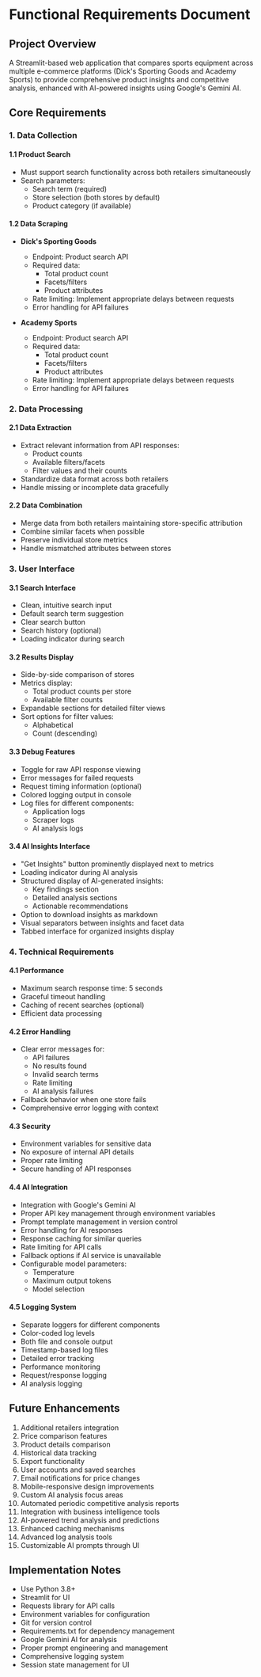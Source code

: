 # Functional Requirements Document

## Project Overview
A Streamlit-based web application that compares sports equipment across multiple e-commerce platforms (Dick's Sporting Goods and Academy Sports) to provide comprehensive product insights and competitive analysis, enhanced with AI-powered insights using Google's Gemini AI.

## Core Requirements

### 1. Data Collection
#### 1.1 Product Search
- Must support search functionality across both retailers simultaneously
- Search parameters:
  - Search term (required)
  - Store selection (both stores by default)
  - Product category (if available)

#### 1.2 Data Scraping
- **Dick's Sporting Goods**
  - Endpoint: Product search API
  - Required data:
    - Total product count
    - Facets/filters
    - Product attributes
  - Rate limiting: Implement appropriate delays between requests
  - Error handling for API failures

- **Academy Sports**
  - Endpoint: Product search API
  - Required data:
    - Total product count
    - Facets/filters
    - Product attributes
  - Rate limiting: Implement appropriate delays between requests
  - Error handling for API failures

### 2. Data Processing
#### 2.1 Data Extraction
- Extract relevant information from API responses:
  - Product counts
  - Available filters/facets
  - Filter values and their counts
- Standardize data format across both retailers
- Handle missing or incomplete data gracefully

#### 2.2 Data Combination
- Merge data from both retailers maintaining store-specific attribution
- Combine similar facets when possible
- Preserve individual store metrics
- Handle mismatched attributes between stores

### 3. User Interface
#### 3.1 Search Interface
- Clean, intuitive search input
- Default search term suggestion
- Clear search button
- Search history (optional)
- Loading indicator during search

#### 3.2 Results Display
- Side-by-side comparison of stores
- Metrics display:
  - Total product counts per store
  - Available filter counts
- Expandable sections for detailed filter views
- Sort options for filter values:
  - Alphabetical
  - Count (descending)

#### 3.3 Debug Features
- Toggle for raw API response viewing
- Error messages for failed requests
- Request timing information (optional)
- Colored logging output in console
- Log files for different components:
  - Application logs
  - Scraper logs
  - AI analysis logs

#### 3.4 AI Insights Interface
- "Get Insights" button prominently displayed next to metrics
- Loading indicator during AI analysis
- Structured display of AI-generated insights:
  - Key findings section
  - Detailed analysis sections
  - Actionable recommendations
- Option to download insights as markdown
- Visual separators between insights and facet data
- Tabbed interface for organized insights display

### 4. Technical Requirements
#### 4.1 Performance
- Maximum search response time: 5 seconds
- Graceful timeout handling
- Caching of recent searches (optional)
- Efficient data processing

#### 4.2 Error Handling
- Clear error messages for:
  - API failures
  - No results found
  - Invalid search terms
  - Rate limiting
  - AI analysis failures
- Fallback behavior when one store fails
- Comprehensive error logging with context

#### 4.3 Security
- Environment variables for sensitive data
- No exposure of internal API details
- Proper rate limiting
- Secure handling of API responses

#### 4.4 AI Integration
- Integration with Google's Gemini AI
- Proper API key management through environment variables
- Prompt template management in version control
- Error handling for AI responses
- Response caching for similar queries
- Rate limiting for API calls
- Fallback options if AI service is unavailable
- Configurable model parameters:
  - Temperature
  - Maximum output tokens
  - Model selection

#### 4.5 Logging System
- Separate loggers for different components
- Color-coded log levels
- Both file and console output
- Timestamp-based log files
- Detailed error tracking
- Performance monitoring
- Request/response logging
- AI analysis logging

## Future Enhancements
1. Additional retailers integration
2. Price comparison features
3. Product details comparison
4. Historical data tracking
5. Export functionality
6. User accounts and saved searches
7. Email notifications for price changes
8. Mobile-responsive design improvements
9. Custom AI analysis focus areas
10. Automated periodic competitive analysis reports
11. Integration with business intelligence tools
12. AI-powered trend analysis and predictions
13. Enhanced caching mechanisms
14. Advanced log analysis tools
15. Customizable AI prompts through UI

## Implementation Notes
- Use Python 3.8+
- Streamlit for UI
- Requests library for API calls
- Environment variables for configuration
- Git for version control
- Requirements.txt for dependency management
- Google Gemini AI for analysis
- Proper prompt engineering and management
- Comprehensive logging system
- Session state management for UI 